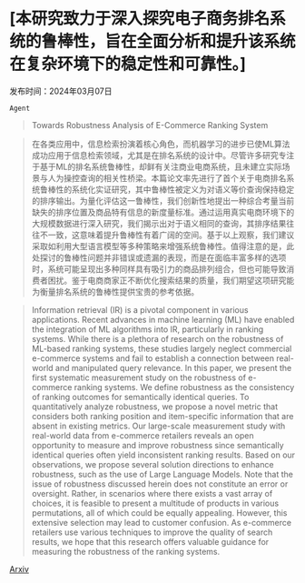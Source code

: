 # [本研究致力于深入探究电子商务排名系统的鲁棒性，旨在全面分析和提升该系统在复杂环境下的稳定性和可靠性。]

发布时间：2024年03月07日

`Agent`

> Towards Robustness Analysis of E-Commerce Ranking System

> 在各类应用中，信息检索扮演着核心角色，而机器学习的进步已使ML算法成功应用于信息检索领域，尤其是在排名系统的设计中。尽管许多研究专注于基于ML的排名系统鲁棒性，却鲜有关注商业电商系统，且未建立实际场景与人为操控查询的相关性桥梁。本篇论文率先进行了首个关于电商排名系统鲁棒性的系统化实证研究，其中鲁棒性被定义为对语义等价查询保持稳定的排序输出。为量化评估这一鲁棒性，我们创新性地提出一种综合考量当前缺失的排序位置及商品特有信息的新度量标准。通过运用真实电商环境下的大规模数据进行深入研究，我们揭示出对于语义相同的查询，其排序结果往往不一致，这意味着提升鲁棒性有着广阔的空间。基于以上观察，我们建议采取如利用大型语言模型等多种策略来增强系统鲁棒性。值得注意的是，此处探讨的鲁棒性问题并非错误或遗漏的表现，而是在面临丰富多样的选项时，系统可能呈现出多种同样具有吸引力的商品排列组合，但也可能导致消费者困扰。鉴于电商商家正不断优化搜索结果的质量，我们期望这项研究能为衡量排名系统的鲁棒性提供宝贵的参考依据。

> Information retrieval (IR) is a pivotal component in various applications. Recent advances in machine learning (ML) have enabled the integration of ML algorithms into IR, particularly in ranking systems. While there is a plethora of research on the robustness of ML-based ranking systems, these studies largely neglect commercial e-commerce systems and fail to establish a connection between real-world and manipulated query relevance. In this paper, we present the first systematic measurement study on the robustness of e-commerce ranking systems. We define robustness as the consistency of ranking outcomes for semantically identical queries. To quantitatively analyze robustness, we propose a novel metric that considers both ranking position and item-specific information that are absent in existing metrics. Our large-scale measurement study with real-world data from e-commerce retailers reveals an open opportunity to measure and improve robustness since semantically identical queries often yield inconsistent ranking results. Based on our observations, we propose several solution directions to enhance robustness, such as the use of Large Language Models. Note that the issue of robustness discussed herein does not constitute an error or oversight. Rather, in scenarios where there exists a vast array of choices, it is feasible to present a multitude of products in various permutations, all of which could be equally appealing. However, this extensive selection may lead to customer confusion. As e-commerce retailers use various techniques to improve the quality of search results, we hope that this research offers valuable guidance for measuring the robustness of the ranking systems.

[Arxiv](https://arxiv.org/abs/2403.04257)